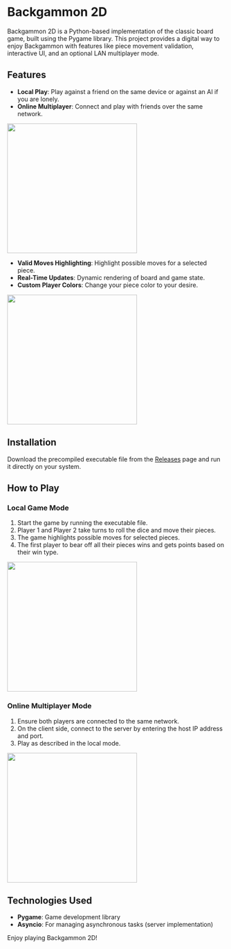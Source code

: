 # Backgammon 2D

Backgammon 2D is a Python-based implementation of the classic board game, built using the Pygame library. This project provides a digital way to enjoy Backgammon with features like piece movement validation, interactive UI, and an optional LAN multiplayer mode.

## Features

- **Local Play**: Play against a friend on the same device or against an AI if you are lonely.
- **Online Multiplayer**: Connect and play with friends over the same network.

<img src="./assets/videos/gamemodes.gif" height="300"/>

- **Valid Moves Highlighting**: Highlight possible moves for a selected piece.
- **Real-Time Updates**: Dynamic rendering of board and game state.
- **Custom Player Colors**: Change your piece color to your desire.

<img src="./assets/videos/colors.gif" height="300"/>


## Installation

Download the precompiled executable file from the [Releases](https://github.com/SaharZo321/sahar-backgammon/releases) page and run it directly on your system.

## How to Play

### Local Game Mode

1. Start the game by running the executable file.
2. Player 1 and Player 2 take turns to roll the dice and move their pieces.
3. The game highlights possible moves for selected pieces.
4. The first player to bear off all their pieces wins and gets points based on their win type.

<img src="./assets/videos/bot.gif" height="300"/>


### Online Multiplayer Mode

1. Ensure both players are connected to the same network.
3. On the client side, connect to the server by entering the host IP address and port.
4. Play as described in the local mode.

<img src="./assets/videos/multiplayer.gif" height="300"/>


## Technologies Used

- **Pygame**: Game development library
- **Asyncio**: For managing asynchronous tasks (server implementation)

Enjoy playing Backgammon 2D!
